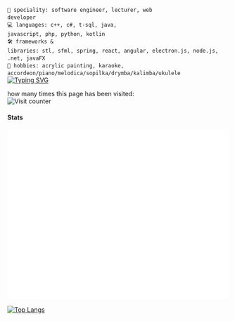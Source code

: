 <code>👷 speciality: software engineer, lecturer, web developer</code><br>
<code>💻 languages: c++, c#, t-sql, java, javascript, php, python, kotlin</code><br>
<code>🛠️ frameworks & libraries: stl, sfml, spring, react, angular, electron.js, node.js, .net, javaFX</code><br>
<code>🎹 hobbies: acrylic painting, karaoke, accordeon/piano/melodica/sopilka/drymba/kalimba/ukulele</code><br>
[![Typing SVG](https://readme-typing-svg.herokuapp.com?font=Macondo&color=5BB0F7&lines=roses+are+red;violets+are+blue;unexpected+'%7B';on+line+32)](https://git.io/typing-svg)

how many times this page has been visited:<br>
![Visit counter](https://moe-counter.glitch.me/get/@:sunmeatGitHub?theme=rule34)

#### Stats

![Metrics](https://raw.githubusercontent.com/sunmeat/sunmeat/master/github-metrics.svg)

[![Top Langs](https://github-readme-stats.vercel.app/api/top-langs/?username=sunmeat&theme=dracula&layout=compact)](https://github.com/anuraghazra/github-readme-stats)
